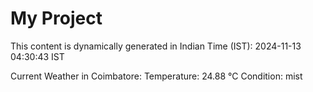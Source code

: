# My Project

This content is dynamically generated in Indian Time (IST): 2024-11-13 04:30:43 IST


Current Weather in Coimbatore:
Temperature: 24.88 °C
Condition: mist
